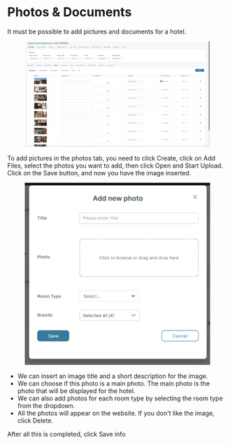 # Photos & Documents

It must be possible to add pictures and documents for a hotel.

<figure><img src="../../.gitbook/assets/image (17) (1) (1) (1) (1) (1) (1) (1) (1) (1) (1).png" alt=""><figcaption></figcaption></figure>

To add pictures in the photos tab, you need to click Create, click on Add Files, select the photos you want to add, then click Open and Start Upload. Click on the Save button, and now you have the image inserted.

<figure><img src="../../.gitbook/assets/image (18) (1) (1) (1) (1) (1) (1) (1) (1) (1).png" alt=""><figcaption></figcaption></figure>

* We can insert an image title and a short description for the image.
* We can choose if this photo is a main photo. The main photo is the photo that will be displayed for the hotel.
* We can also add photos for each room type by selecting the room type from the dropdown.
* All the photos will appear on the website. If you don't like the image, click Delete.

After all this is completed, click Save info
